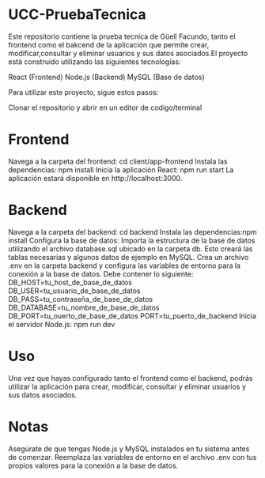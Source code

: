 # UCC-PruebaTecnica
Este repositorio contiene la prueba tecnica de Güell Facundo, tanto el frontend como el bakcend de la aplicación que permite crear, modificar,consultar y eliminar usuarios y sus datos asociados.El proyecto está construido utilizando las siguientes tecnologías:

React (Frontend)
Node.js (Backend)
MySQL (Base de datos)

Para utilizar este proyecto, sigue estos pasos:

Clonar el repositorio y abrir en un editor de codigo/terminal

# Frontend
Navega a la carpeta del frontend: cd client/app-frontend
Instala las dependencias: npm install
Inicia la aplicación React: npm run start
La aplicación estará disponible en http://localhost:3000.

# Backend
Navega a la carpeta del backend: cd backend
Instala las dependencias:npm install
Configura la base de datos:
    Importa la estructura de la base de datos utilizando el archivo database.sql ubicado en la carpeta db. Esto creará las tablas necesarias y algunos datos de ejemplo en MySQL.
Crea un archivo .env en la carpeta backend y configura las variables de entorno para la conexión a la base de datos. Debe contener lo siguiente:
    DB_HOST=tu_host_de_base_de_datos
    DB_USER=tu_usuario_de_base_de_datos
    DB_PASS=tu_contraseña_de_base_de_datos
    DB_DATABASE=tu_nombre_de_base_de_datos
    DB_PORT=tu_ouerto_de_base_de_datos
    PORT=tu_puerto_de_backend
Inicia el servidor Node.js: npm run dev

# Uso
Una vez que hayas configurado tanto el frontend como el backend, podrás utilizar la aplicación para crear, modificar, consultar y eliminar usuarios y sus datos asociados.

# Notas
Asegúrate de que tengas Node.js y MySQL instalados en tu sistema antes de comenzar.
Reemplaza las variables de entorno en el archivo .env con tus propios valores para la conexión a la base de datos.



